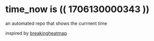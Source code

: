 # time_now is (( 1706130000343 ))

an automated repo that shows the currnent time

inspired by [breakingheatmap](https://github.com/breakingheatmap/breakingheatmap)